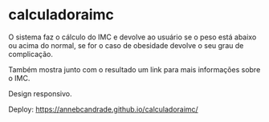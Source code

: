 # calculadoraimc

O sistema faz o cálculo do IMC e devolve ao usuário se o peso está abaixo ou acima do normal, se for o caso de obesidade devolve o seu grau de complicação. 

Também mostra junto com o resultado um link para mais informações sobre o IMC. 

Design responsivo. 

Deploy: https://annebcandrade.github.io/calculadoraimc/
